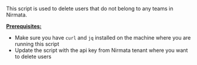 
This script is used to delete users that do not belong to any teams in Nirmata. 

<ins>**Prerequisites:**</ins>
- Make sure you have `curl` and `jq` installed on the machine where you are running this script
- Update the script with the api key from Nirmata tenant where you want to delete users

